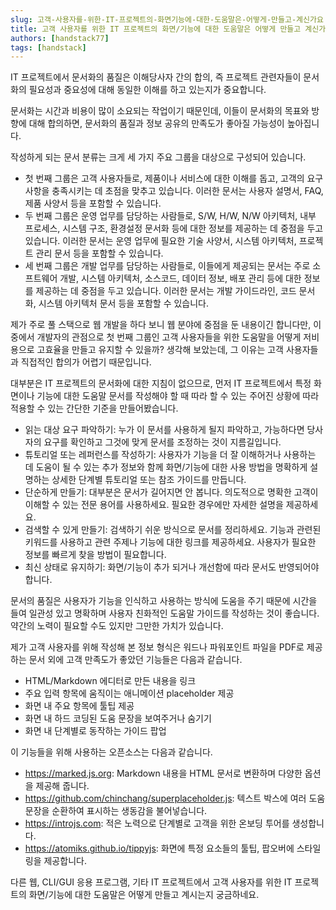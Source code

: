 ```yaml
---
slug: 고객-사용자를-위한-IT-프로젝트의-화면기능에-대한-도움말은-어떻게-만들고-계신가요
title: 고객 사용자를 위한 IT 프로젝트의 화면/기능에 대한 도움말은 어떻게 만들고 계신가요?
authors: [handstack77]
tags: [handstack]
---
```


IT 프로젝트에서 문서화의 품질은 이해당사자 간의 합의, 즉 프로젝트 관련자들이 문서화의 필요성과 중요성에 대해 동일한 이해를 하고 있는지가 중요합니다.

문서화는 시간과 비용이 많이 소요되는 작업이기 때문인데, 이들이 문서화의 목표와 방향에 대해 합의하면, 문서화의 품질과 정보 공유의 만족도가 좋아질 가능성이 높아집니다.

작성하게 되는 문서 분류는 크게 세 가지 주요 그룹을 대상으로 구성되어 있습니다.

- 첫 번째 그룹은 고객 사용자들로, 제품이나 서비스에 대한 이해를 돕고, 고객의 요구사항을 충족시키는 데 초점을 맞추고 있습니다. 이러한 문서는 사용자 설명서, FAQ, 제품 사양서 등을 포함할 수 있습니다.
- 두 번째 그룹은 운영 업무를 담당하는 사람들로, S/W, H/W, N/W 아키텍처, 내부 프로세스, 시스템 구조, 환경설정 문서화 등에 대한 정보를 제공하는 데 중점을 두고 있습니다. 이러한 문서는 운영 업무에 필요한 기술 사양서, 시스템 아키텍처, 프로젝트 관리 문서 등을 포함할 수 있습니다.
- 세 번째 그룹은 개발 업무를 담당하는 사람들로, 이들에게 제공되는 문서는 주로 소프트웨어 개발, 시스템 아키텍처, 소스코드, 데이터 정보, 배포 관리 등에 대한 정보를 제공하는 데 중점을 두고 있습니다. 이러한 문서는 개발 가이드라인, 코드 문서화, 시스템 아키텍처 문서 등을 포함할 수 있습니다.

제가 주로 풀 스택으로 웹 개발을 하다 보니 웹 분야에 중점을 둔 내용이긴 합니다만, 이 중에서 개발자의 관점으로 첫 번째 그룹인 고객 사용자들을 위한 도움말을 어떻게 저비용으로 고효율을 만들고 유지할 수 있을까? 생각해 보았는데, 그 이유는 고객 사용자들과 직접적인 합의가 어렵기 때문입니다.

대부분은 IT 프로젝트의 문서화에 대한 지침이 없으므로, 먼저 IT 프로젝트에서 특정 화면이나 기능에 대한 도움말 문서를 작성해야 할 때 따라 할 수 있는 주어진 상황에 따라 적용할 수 있는 간단한 기준을 만들어봤습니다.

- 읽는 대상 요구 파악하기: 누가 이 문서를 사용하게 될지 파악하고, 가능하다면 당사자의 요구를 확인하고 그것에 맞게 문서를 조정하는 것이 지름길입니다.
- 튜토리얼 또는 레퍼런스를 작성하기: 사용자가 기능을 더 잘 이해하거나 사용하는 데 도움이 될 수 있는 추가 정보와 함께 화면/기능에 대한 사용 방법을 명확하게 설명하는 상세한 단계별 튜토리얼 또는 참조 가이드를 만듭니다.
- 단순하게 만들기: 대부분은 문서가 길어지면 안 봅니다. 의도적으로 명확한 고객이 이해할 수 있는 전문 용어를 사용하세요. 필요한 경우에만 자세한 설명을 제공하세요.
- 검색할 수 있게 만들기: 검색하기 쉬운 방식으로 문서를 정리하세요. 기능과 관련된 키워드를 사용하고 관련 주제나 기능에 대한 링크를 제공하세요. 사용자가 필요한 정보를 빠르게 찾을 방법이 필요합니다.
- 최신 상태로 유지하기: 화면/기능이 추가 되거나 개선함에 따라 문서도 반영되어야 합니다.

문서의 품질은 사용자가 기능을 인식하고 사용하는 방식에 도움을 주기 때문에 시간을 들여 일관성 있고 명확하며 사용자 친화적인 도움말 가이드를 작성하는 것이 좋습니다. 약간의 노력이 필요할 수도 있지만 그만한 가치가 있습니다.

제가 고객 사용자를 위해 작성해 본 정보 형식은 워드나 파워포인트 파일을 PDF로 제공하는 문서 외에 고객 만족도가 좋았던 기능들은 다음과 같습니다.
- HTML/Markdown 에디터로 만든 내용을 링크
- 주요 입력 항목에 움직이는 애니메이션 placeholder 제공
- 화면 내 주요 항목에 툴팁 제공
- 화면 내 하드 코딩된 도움 문장을 보여주거나 숨기기
- 화면 내 단계별로 동작하는 가이드 팝업

이 기능들을 위해 사용하는 오픈소스는 다음과 같습니다.
- https://marked.js.org: Markdown 내용을 HTML 문서로 변환하며 다양한 옵션을 제공해 줍니다.
- https://github.com/chinchang/superplaceholder.js: 텍스트 박스에 여러 도움 문장을 순환하여 표시하는 생동감을 불어넣습니다.
- https://introjs.com: 적은 노력으로 단계별로 고객을 위한 온보딩 투어를 생성합니다.
- https://atomiks.github.io/tippyjs: 화면에 특정 요소들의 툴팁, 팝오버에 스타일링을 제공합니다.

다른 웹, CLI/GUI 응용 프로그램, 기타 IT 프로젝트에서 고객 사용자를 위한 IT 프로젝트의 화면/기능에 대한 도움말은 어떻게 만들고 계시는지 궁금하네요.
